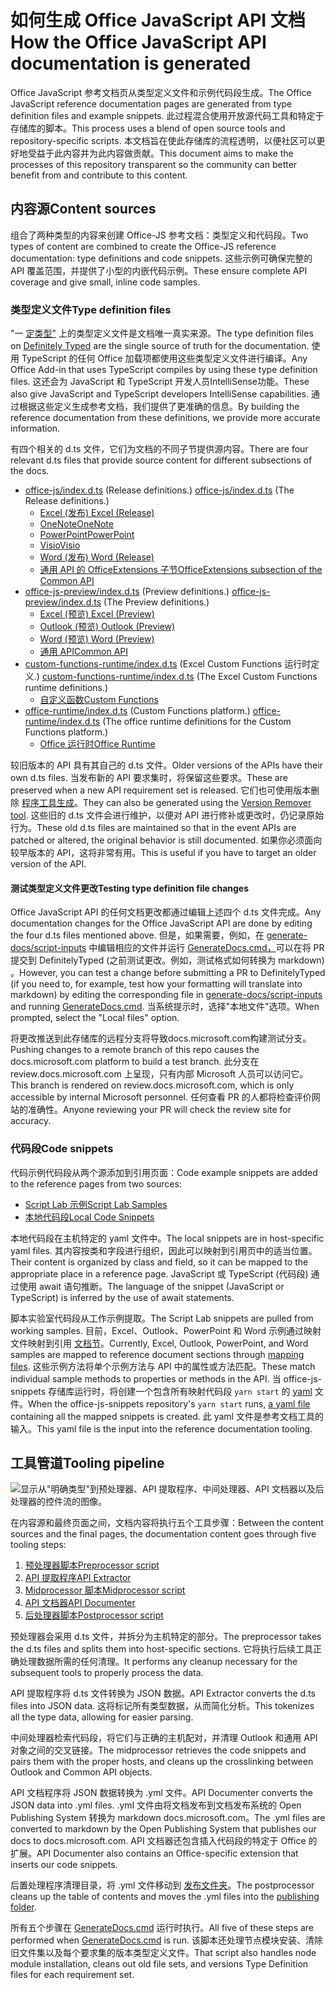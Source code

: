 # <a name="how-the-office-javascript-api-documentation-is-generated"></a><span data-ttu-id="9f47e-101">如何生成 Office JavaScript API 文档</span><span class="sxs-lookup"><span data-stu-id="9f47e-101">How the Office JavaScript API documentation is generated</span></span>

<span data-ttu-id="9f47e-102">Office JavaScript 参考文档页从类型定义文件和示例代码段生成。</span><span class="sxs-lookup"><span data-stu-id="9f47e-102">The Office JavaScript reference documentation pages are generated from type definition files and example snippets.</span></span> <span data-ttu-id="9f47e-103">此过程混合使用开放源代码工具和特定于存储库的脚本。</span><span class="sxs-lookup"><span data-stu-id="9f47e-103">This process uses a blend of open source tools and repository-specific scripts.</span></span> <span data-ttu-id="9f47e-104">本文档旨在使此存储库的流程透明，以便社区可以更好地受益于此内容并为此内容做贡献。</span><span class="sxs-lookup"><span data-stu-id="9f47e-104">This document aims to make the processes of this repository transparent so the community can better benefit from and contribute to this content.</span></span>

## <a name="content-sources"></a><span data-ttu-id="9f47e-105">内容源</span><span class="sxs-lookup"><span data-stu-id="9f47e-105">Content sources</span></span>

<span data-ttu-id="9f47e-106">组合了两种类型的内容来创建 Office-JS 参考文档：类型定义和代码段。</span><span class="sxs-lookup"><span data-stu-id="9f47e-106">Two types of content are combined to create the Office-JS reference documentation: type definitions and code snippets.</span></span> <span data-ttu-id="9f47e-107">这些示例可确保完整的 API 覆盖范围，并提供了小型的内嵌代码示例。</span><span class="sxs-lookup"><span data-stu-id="9f47e-107">These ensure complete API coverage and give small, inline code samples.</span></span>

### <a name="type-definition-files"></a><span data-ttu-id="9f47e-108">类型定义文件</span><span class="sxs-lookup"><span data-stu-id="9f47e-108">Type definition files</span></span>

<span data-ttu-id="9f47e-109">"一 [定类型"](https://github.com/DefinitelyTyped/DefinitelyTyped) 上的类型定义文件是文档唯一真实来源。</span><span class="sxs-lookup"><span data-stu-id="9f47e-109">The type definition files on [Definitely Typed](https://github.com/DefinitelyTyped/DefinitelyTyped) are the single source of truth for the documentation.</span></span> <span data-ttu-id="9f47e-110">使用 TypeScript 的任何 Office 加载项都使用这些类型定义文件进行编译。</span><span class="sxs-lookup"><span data-stu-id="9f47e-110">Any Office Add-in that uses TypeScript compiles by using these type definition files.</span></span> <span data-ttu-id="9f47e-111">这还会为 JavaScript 和 TypeScript 开发人员IntelliSense功能。</span><span class="sxs-lookup"><span data-stu-id="9f47e-111">These also give JavaScript and TypeScript developers IntelliSense capabilities.</span></span> <span data-ttu-id="9f47e-112">通过根据这些定义生成参考文档，我们提供了更准确的信息。</span><span class="sxs-lookup"><span data-stu-id="9f47e-112">By building the reference documentation from these definitions, we provide more accurate information.</span></span>

<span data-ttu-id="9f47e-113">有四个相关的 d.ts 文件，它们为文档的不同子节提供源内容。</span><span class="sxs-lookup"><span data-stu-id="9f47e-113">There are four relevant d.ts files that provide source content for different subsections of the docs.</span></span>

- <span data-ttu-id="9f47e-114">[office-js/index.d.ts](https://raw.githubusercontent.com/DefinitelyTyped/DefinitelyTyped/master/types/office-js/index.d.ts) (Release definitions.) </span><span class="sxs-lookup"><span data-stu-id="9f47e-114">[office-js/index.d.ts](https://raw.githubusercontent.com/DefinitelyTyped/DefinitelyTyped/master/types/office-js/index.d.ts) (The Release definitions.)</span></span>
  - [<span data-ttu-id="9f47e-115">Excel (发布) </span><span class="sxs-lookup"><span data-stu-id="9f47e-115">Excel (Release)</span></span>](https://docs.microsoft.com/javascript/api/excel_release)
  - [<span data-ttu-id="9f47e-116">OneNote</span><span class="sxs-lookup"><span data-stu-id="9f47e-116">OneNote</span></span>](https://docs.microsoft.com/javascript/api/onenote)
  - [<span data-ttu-id="9f47e-117">PowerPoint</span><span class="sxs-lookup"><span data-stu-id="9f47e-117">PowerPoint</span></span>](https://docs.microsoft.com/javascript/api/powerpoint)
  - [<span data-ttu-id="9f47e-118">Visio</span><span class="sxs-lookup"><span data-stu-id="9f47e-118">Visio</span></span>](https://docs.microsoft.com/javascript/api/visio)
  - [<span data-ttu-id="9f47e-119">Word (发布) </span><span class="sxs-lookup"><span data-stu-id="9f47e-119">Word (Release)</span></span>](https://docs.microsoft.com/javascript/api/word_release)
  - [<span data-ttu-id="9f47e-120">通用 API 的 OfficeExtensions 子节</span><span class="sxs-lookup"><span data-stu-id="9f47e-120">OfficeExtensions subsection of the Common API</span></span>](https://docs.microsoft.com/javascript/api/office)
- <span data-ttu-id="9f47e-121">[office-js-preview/index.d.ts](https://raw.githubusercontent.com/DefinitelyTyped/DefinitelyTyped/master/types/office-js-preview/index.d.ts) (Preview definitions.) </span><span class="sxs-lookup"><span data-stu-id="9f47e-121">[office-js-preview/index.d.ts](https://raw.githubusercontent.com/DefinitelyTyped/DefinitelyTyped/master/types/office-js-preview/index.d.ts) (The Preview definitions.)</span></span>
  - [<span data-ttu-id="9f47e-122">Excel (预览) </span><span class="sxs-lookup"><span data-stu-id="9f47e-122">Excel (Preview)</span></span>](https://docs.microsoft.com/javascript/api/excel)
  - [<span data-ttu-id="9f47e-123">Outlook (预览) </span><span class="sxs-lookup"><span data-stu-id="9f47e-123">Outlook (Preview)</span></span>](https://docs.microsoft.com/javascript/api/outlook)
  - [<span data-ttu-id="9f47e-124">Word (预览) </span><span class="sxs-lookup"><span data-stu-id="9f47e-124">Word (Preview)</span></span>](https://docs.microsoft.com/javascript/api/word)
  - [<span data-ttu-id="9f47e-125">通用 API</span><span class="sxs-lookup"><span data-stu-id="9f47e-125">Common API</span></span>](https://docs.microsoft.com/javascript/api/office)
- <span data-ttu-id="9f47e-126">[custom-functions-runtime/index.d.ts](https://github.com/DefinitelyTyped/DefinitelyTyped/blob/master/types/custom-functions-runtime/index.d.ts) (Excel Custom Functions 运行时定义.) </span><span class="sxs-lookup"><span data-stu-id="9f47e-126">[custom-functions-runtime/index.d.ts](https://github.com/DefinitelyTyped/DefinitelyTyped/blob/master/types/custom-functions-runtime/index.d.ts) (The Excel Custom Functions runtime definitions.)</span></span>
  - [<span data-ttu-id="9f47e-127">自定义函数</span><span class="sxs-lookup"><span data-stu-id="9f47e-127">Custom Functions</span></span>](https://docs.microsoft.com/javascript/api/custom-functions-runtime)
- <span data-ttu-id="9f47e-128">[office-runtime/index.d.ts](https://github.com/DefinitelyTyped/DefinitelyTyped/blob/master/types/office-runtime/index.d.ts) (Custom Functions platform.) </span><span class="sxs-lookup"><span data-stu-id="9f47e-128">[office-runtime/index.d.ts](https://github.com/DefinitelyTyped/DefinitelyTyped/blob/master/types/office-runtime/index.d.ts) (The office runtime definitions for the Custom Functions platform.)</span></span>
  - [<span data-ttu-id="9f47e-129">Office 运行时</span><span class="sxs-lookup"><span data-stu-id="9f47e-129">Office Runtime</span></span>](https://docs.microsoft.com/javascript/api/office-runtime)

<span data-ttu-id="9f47e-130">较旧版本的 API 具有其自己的 d.ts 文件。</span><span class="sxs-lookup"><span data-stu-id="9f47e-130">Older versions of the APIs have their own d.ts files.</span></span> <span data-ttu-id="9f47e-131">当发布新的 API 要求集时，将保留这些要求。</span><span class="sxs-lookup"><span data-stu-id="9f47e-131">These are preserved when a new API requirement set is released.</span></span> <span data-ttu-id="9f47e-132">它们也可使用版本删除 [程序工具生成](https://github.com/OfficeDev/office-js-docs-reference/blob/master/generate-docs/tools/VersionRemover.ts)。</span><span class="sxs-lookup"><span data-stu-id="9f47e-132">They can also be generated using the [Version Remover tool](https://github.com/OfficeDev/office-js-docs-reference/blob/master/generate-docs/tools/VersionRemover.ts).</span></span> <span data-ttu-id="9f47e-133">这些旧的 d.ts 文件会进行维护，以便对 API 进行修补或更改时，仍记录原始行为。</span><span class="sxs-lookup"><span data-stu-id="9f47e-133">These old d.ts files are maintained so that in the event APIs are patched or altered, the original behavior is still documented.</span></span> <span data-ttu-id="9f47e-134">如果你必须面向较早版本的 API，这将非常有用。</span><span class="sxs-lookup"><span data-stu-id="9f47e-134">This is useful if you have to target an older version of the API.</span></span>

#### <a name="testing-type-definition-file-changes"></a><span data-ttu-id="9f47e-135">测试类型定义文件更改</span><span class="sxs-lookup"><span data-stu-id="9f47e-135">Testing type definition file changes</span></span>

<span data-ttu-id="9f47e-136">Office JavaScript API 的任何文档更改都通过编辑上述四个 d.ts 文件完成。</span><span class="sxs-lookup"><span data-stu-id="9f47e-136">Any documentation changes for the Office JavaScript API are done by editing the four d.ts files mentioned above.</span></span> <span data-ttu-id="9f47e-137">但是，如果需要，例如，在 [generate-docs/script-inputs](https://github.com/OfficeDev/office-js-docs-reference/tree/master/generate-docs/script-inputs) 中编辑相应的文件并运行 [GenerateDocs.cmd，](https://github.com/OfficeDev/office-js-docs-reference/blob/master/generate-docs/GenerateDocs.cmd)可以在将 PR 提交到 DefinitelyTyped (之前测试更改。例如，测试格式如何转换为 markdown) 。</span><span class="sxs-lookup"><span data-stu-id="9f47e-137">However, you can test a change before submitting a PR to DefinitelyTyped (if you need to, for example, test how your formatting will translate into markdown) by editing the corresponding file in [generate-docs/script-inputs](https://github.com/OfficeDev/office-js-docs-reference/tree/master/generate-docs/script-inputs) and running [GenerateDocs.cmd](https://github.com/OfficeDev/office-js-docs-reference/blob/master/generate-docs/GenerateDocs.cmd).</span></span> <span data-ttu-id="9f47e-138">当系统提示时，选择"本地文件"选项。</span><span class="sxs-lookup"><span data-stu-id="9f47e-138">When prompted, select the "Local files" option.</span></span>

<span data-ttu-id="9f47e-139">将更改推送到此存储库的远程分支将导致docs.microsoft.com构建测试分支。</span><span class="sxs-lookup"><span data-stu-id="9f47e-139">Pushing changes to a remote branch of this repo causes the docs.microsoft.com platform to build a test branch.</span></span> <span data-ttu-id="9f47e-140">此分支在 review.docs.microsoft.com 上呈现，只有内部 Microsoft 人员可以访问它。</span><span class="sxs-lookup"><span data-stu-id="9f47e-140">This branch is rendered on review.docs.microsoft.com, which is only accessible by internal Microsoft personnel.</span></span> <span data-ttu-id="9f47e-141">任何查看 PR 的人都将检查评价网站的准确性。</span><span class="sxs-lookup"><span data-stu-id="9f47e-141">Anyone reviewing your PR will check the review site for accuracy.</span></span>

### <a name="code-snippets"></a><span data-ttu-id="9f47e-142">代码段</span><span class="sxs-lookup"><span data-stu-id="9f47e-142">Code snippets</span></span>

<span data-ttu-id="9f47e-143">代码示例代码段从两个源添加到引用页面：</span><span class="sxs-lookup"><span data-stu-id="9f47e-143">Code example snippets are added to the reference pages from two sources:</span></span>

- [<span data-ttu-id="9f47e-144">Script Lab 示例</span><span class="sxs-lookup"><span data-stu-id="9f47e-144">Script Lab Samples</span></span>](https://github.com/OfficeDev/office-js-snippets)
- [<span data-ttu-id="9f47e-145">本地代码段</span><span class="sxs-lookup"><span data-stu-id="9f47e-145">Local Code Snippets</span></span>](https://github.com/OfficeDev/office-js-docs-reference/tree/master/docs/code-snippets)

<span data-ttu-id="9f47e-146">本地代码段在主机特定的 yaml 文件中。</span><span class="sxs-lookup"><span data-stu-id="9f47e-146">The local snippets are in host-specific yaml files.</span></span> <span data-ttu-id="9f47e-147">其内容按类和字段进行组织，因此可以映射到引用页中的适当位置。</span><span class="sxs-lookup"><span data-stu-id="9f47e-147">Their content is organized by class and field, so it can be mapped to the appropriate place in a reference page.</span></span> <span data-ttu-id="9f47e-148">JavaScript 或 TypeScript (代码段) 通过使用 await 语句推断。</span><span class="sxs-lookup"><span data-stu-id="9f47e-148">The language of the snippet (JavaScript or TypeScript) is inferred by the use of await statements.</span></span>

<span data-ttu-id="9f47e-149">脚本实验室代码段从工作示例提取。</span><span class="sxs-lookup"><span data-stu-id="9f47e-149">The Script Lab snippets are pulled from working samples.</span></span> <span data-ttu-id="9f47e-150">目前，Excel、Outlook、PowerPoint 和 Word 示例通过映射文件映射到引用 [文档节](https://github.com/OfficeDev/office-js-snippets/tree/prod/snippet-extractor-metadata)。</span><span class="sxs-lookup"><span data-stu-id="9f47e-150">Currently, Excel, Outlook, PowerPoint, and Word samples are mapped to reference document sections through [mapping files](https://github.com/OfficeDev/office-js-snippets/tree/prod/snippet-extractor-metadata).</span></span> <span data-ttu-id="9f47e-151">这些示例方法将单个示例方法与 API 中的属性或方法匹配。</span><span class="sxs-lookup"><span data-stu-id="9f47e-151">These match individual sample methods to properties or methods in the API.</span></span> <span data-ttu-id="9f47e-152">当 office-js-snippets 存储库运行时，将创建一个包含所有映射代码段 `yarn start` 的 [yaml](https://github.com/OfficeDev/office-js-snippets/blob/prod/snippet-extractor-output/snippets.yaml) 文件。</span><span class="sxs-lookup"><span data-stu-id="9f47e-152">When the office-js-snippets repository's `yarn start` runs, [a yaml file](https://github.com/OfficeDev/office-js-snippets/blob/prod/snippet-extractor-output/snippets.yaml) containing all the mapped snippets is created.</span></span> <span data-ttu-id="9f47e-153">此 yaml 文件是参考文档工具的输入。</span><span class="sxs-lookup"><span data-stu-id="9f47e-153">This yaml file is the input into the reference documentation tooling.</span></span>

## <a name="tooling-pipeline"></a><span data-ttu-id="9f47e-154">工具管道</span><span class="sxs-lookup"><span data-stu-id="9f47e-154">Tooling pipeline</span></span>

![显示从"明确类型"到预处理器、API 提取程序、中间处理器、API 文档器以及后处理器的控件流的图像。](ToolingPipeline.png)

<span data-ttu-id="9f47e-156">在内容源和最终页面之间，文档内容将执行五个工具步骤：</span><span class="sxs-lookup"><span data-stu-id="9f47e-156">Between the content sources and the final pages, the documentation content goes through five tooling steps:</span></span>

1. [<span data-ttu-id="9f47e-157">预处理器脚本</span><span class="sxs-lookup"><span data-stu-id="9f47e-157">Preprocessor script</span></span>](https://github.com/OfficeDev/office-js-docs-reference/blob/master/generate-docs/scripts/preprocessor.ts)
1. [<span data-ttu-id="9f47e-158">API 提取程序</span><span class="sxs-lookup"><span data-stu-id="9f47e-158">API Extractor</span></span>](https://api-extractor.com/)
1. [<span data-ttu-id="9f47e-159">Midprocessor 脚本</span><span class="sxs-lookup"><span data-stu-id="9f47e-159">Midprocessor script</span></span>](https://github.com/OfficeDev/office-js-docs-reference/blob/master/generate-docs/scripts/midprocessor.ts)
1. [<span data-ttu-id="9f47e-160">API 文档器</span><span class="sxs-lookup"><span data-stu-id="9f47e-160">API Documenter</span></span>](https://github.com/microsoft/rushstack/blob/master/apps/api-documenter/README.md)
1. [<span data-ttu-id="9f47e-161">后处理器脚本</span><span class="sxs-lookup"><span data-stu-id="9f47e-161">Postprocessor script</span></span>](https://github.com/OfficeDev/office-js-docs-reference/blob/master/generate-docs/scripts/postprocessor.ts)

<span data-ttu-id="9f47e-162">预处理器会采用 d.ts 文件，并拆分为主机特定的部分。</span><span class="sxs-lookup"><span data-stu-id="9f47e-162">The preprocessor takes the d.ts files and splits them into host-specific sections.</span></span> <span data-ttu-id="9f47e-163">它将执行后续工具正确处理数据所需的任何清理。</span><span class="sxs-lookup"><span data-stu-id="9f47e-163">It performs any cleanup necessary for the subsequent tools to properly process the data.</span></span>

<span data-ttu-id="9f47e-164">API 提取程序将 d.ts 文件转换为 JSON 数据。</span><span class="sxs-lookup"><span data-stu-id="9f47e-164">API Extractor converts the d.ts files into JSON data.</span></span> <span data-ttu-id="9f47e-165">这将标记所有类型数据，从而简化分析。</span><span class="sxs-lookup"><span data-stu-id="9f47e-165">This tokenizes all the type data, allowing for easier parsing.</span></span>

<span data-ttu-id="9f47e-166">中间处理器检索代码段，将它们与正确的主机配对，并清理 Outlook 和通用 API 对象之间的交叉链接。</span><span class="sxs-lookup"><span data-stu-id="9f47e-166">The midprocessor retrieves the code snippets and pairs them with the proper hosts, and cleans up the crosslinking between Outlook and Common API objects.</span></span>

<span data-ttu-id="9f47e-167">API 文档程序将 JSON 数据转换为 .yml 文件。</span><span class="sxs-lookup"><span data-stu-id="9f47e-167">API Documenter converts the JSON data into .yml files.</span></span> <span data-ttu-id="9f47e-168">.yml 文件由将文档发布到文档发布系统的 Open Publishing System 转换为 markdown docs.microsoft.com。</span><span class="sxs-lookup"><span data-stu-id="9f47e-168">The .yml files are converted to markdown by the Open Publishing System that publishes our docs to docs.microsoft.com.</span></span> <span data-ttu-id="9f47e-169">API 文档器还包含插入代码段的特定于 Office 的扩展。</span><span class="sxs-lookup"><span data-stu-id="9f47e-169">API Documenter also contains an Office-specific extension that inserts our code snippets.</span></span>

<span data-ttu-id="9f47e-170">后置处理程序清理目录，将 .yml 文件移动到 [发布文件夹](https://github.com/OfficeDev/office-js-docs-reference/tree/master/docs/docs-ref-autogen)。</span><span class="sxs-lookup"><span data-stu-id="9f47e-170">The postprocessor cleans up the table of contents and moves the .yml files into the [publishing folder](https://github.com/OfficeDev/office-js-docs-reference/tree/master/docs/docs-ref-autogen).</span></span>

<span data-ttu-id="9f47e-171">所有五个步骤在 [GenerateDocs.cmd](https://github.com/OfficeDev/office-js-docs-reference/blob/master/generate-docs/GenerateDocs.cmd) 运行时执行。</span><span class="sxs-lookup"><span data-stu-id="9f47e-171">All five of these steps are performed when [GenerateDocs.cmd](https://github.com/OfficeDev/office-js-docs-reference/blob/master/generate-docs/GenerateDocs.cmd) is run.</span></span> <span data-ttu-id="9f47e-172">该脚本还处理节点模块安装、清除旧文件集以及每个要求集的版本类型定义文件。</span><span class="sxs-lookup"><span data-stu-id="9f47e-172">That script also handles node module installation, cleans out old file sets, and versions Type Definition files for each requirement set.</span></span>
